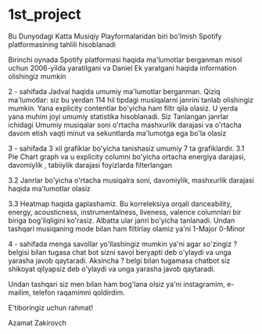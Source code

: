# 1st_project
Bu Dunyodagi Katta Musiqiy Playformalaridan biri bo'lmish Spotify platformasining tahlili hisoblanadi

Birinchi oynada Spotify platformasi haqida ma'lumotlar berganman misol uchun 2006-yilda yaratilgani va Daniel Ek yaratgani haqida information olishingiz mumkin 


2 - sahifada Jadval haqida umumiy ma'lumotlar berganman. Qiziq ma'lumotlar: siz bu yerdan 114 hil tipdagi musiqalarni janrini tanlab olishingiz mumkin. Yana explicity contentlar bo'yicha ham filtr qila olasiz. 
U yerda yana muhim joyi umumiy statistika hisoblanadi. Siz Tanlangan janrlar ichidagi Umumiy musiqalar soni o'rtacha mashxurlik darajasi va o'rtacha davom etish vaqti minut va sekuntlarda  ma'lumotga ega bo'la olasiz

3 - sahifada 3 xil grafiklar bo'yicha tanishasiz umumiy 7 ta grafiklardir. 
3.1 Pie Chart graph va u explicity columni bo'yicha ortacha energiya darajasi, davomiylik , tabiiylik darajasi foyizlarda filterlangan

3.2 Janrlar bo'yicha o'rtacha musiqalra soni, davomiylik, mashxurlik darajasi haqida ma'lumotlar olasiz

3.3 Heatmap haqida gaplashamiz. Bu korreleksiya orqali danceability, energy, acousticness, instrumentalness, liveness, valence columnlari bir biriga bog'liqligini ko'rasiz. Albatta ular janri bo'yicha tanlanadi. Undan tashqari musiqaning mode bilan ham filtirlay olamiz ya'ni 1-Major 0-Minor

4 - sahifada menga savollar yo'llashingiz mumkin ya'ni agar so'zingiz ? belgisi bilan tugasa chat bot sizni savol beryapti deb o'ylaydi va unga yarasha javob qaytaradi. Aksincha ? belgi bilan tugamasa chatbot siz shikoyat qilyapsiz deb o'ylaydi va unga yarasha javob qaytaradi.

Undan tashqari siz men bilan ham bog'lana olsiz ya'ni instagramim, e-mailim, telefon raqamimni qoldirdim. 


E'tiboringiz uchun rahmat!

Azamat Zakirovch
